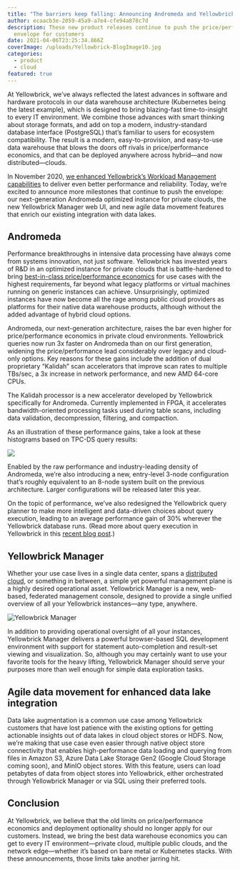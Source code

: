 ```yaml
---
title: "The barriers keep falling: Announcing Andromeda and Yellowbrick Manager"
author: ecaacb3e-2059-45a9-a7e4-cfe94a878c7d
description: These new product releases continue to push the price/performance
  envelope for customers
date: 2021-04-06T23:25:34.866Z
coverImage: /uploads/Yellowbrick-BlogImage10.jpg
categories:
  - product
  - cloud
featured: true
---
```

At Yellowbrick, we’ve always reflected the latest advances in software and hardware protocols in our data warehouse architecture (Kubernetes being the latest example), which is designed to bring blazing-fast time-to-insight to every IT environment. We combine those advances with smart thinking about storage formats, and add on top a modern, industry-standard database interface (PostgreSQL) that’s familiar to users for ecosystem compatibility. The result is a modern, easy-to-provision, and easy-to-use data warehouse that blows the doors off rivals in price/performance economics, and that can be deployed anywhere across hybrid—and now distributed—clouds.

In November 2020, [we enhanced Yellowbrick’s Workload Management capabilities](https://www.yellowbrick.com/press-releases/yellowbrick-releases-5-0-and-our-new-entry-level-service-plan/) to deliver even better performance and reliability. Today, we’re excited to announce more milestones that continue to push the envelope: our next-generation Andromeda optimized instance for private clouds, the new Yellowbrick Manager web UI, and new agile data movement features that enrich our existing integration with data lakes.

## Andromeda

Performance breakthroughs in intensive data processing have always come from systems innovation, not just software. Yellowbrick has invested years of R&D in an optimized instance for private clouds that is battle-hardened to bring [best-in-class price/performance economics](https://www.yellowbrick.com/blog/price-performance-is-the-only-thing-that-matters-in-data-warehousing/) for use cases with the highest requirements, far beyond what legacy platforms or virtual machines running on generic instances can achieve. Unsurprisingly, optimized instances have now become all the rage among public cloud providers as platforms for their native data warehouse products, although without the added advantage of hybrid cloud options.

Andromeda, our next-generation architecture, raises the bar even higher for price/performance economics in private cloud environments. Yellowbrick queries now run 3x faster on Andromeda than on our first generation, widening the price/performance lead considerably over legacy and cloud-only options. Key reasons for these gains include the addition of dual proprietary “Kalidah” scan accelerators that improve scan rates to multiple TBs/sec, a 3x increase in network performance, and new AMD 64-core CPUs. 

The Kalidah processor is a new accelerator developed by Yellowbrick specifically for Andromeda. Currently implemented in FPGA, it accelerates bandwidth-oriented processing tasks used during table scans, including data validation, decompression, filtering, and compaction.

As an illustration of these performance gains, take a look at these histograms based on TPC-DS query results:

![](/uploads/blog1.png)

Enabled by the raw performance and industry-leading density of Andromeda, we’re also introducing a new, entry-level 3-node configuration that’s roughly equivalent to an 8-node system built on the previous architecture. Larger configurations will be released later this year.

On the topic of performance, we’ve also redesigned the Yellowbrick query planner to make more intelligent and data-driven choices about query execution, leading to an average performance gain of 30% wherever the Yellowbrick database runs. (Read more about query execution in Yellowbrick in this [recent blog post](https://www.yellowbrick.com/blog/life-of-a-yellowbrick-query/).)

## Yellowbrick Manager

Whether your use case lives in a single data center, spans a [distributed cloud](https://www.yellowbrick.com/blog/data-warehousing-for-distributed-clouds/), or something in between, a simple yet powerful management plane is a highly desired operational asset. Yellowbrick Manager is a new, web-based, federated management console, designed to provide a single unified overview of all your Yellowbrick instances—any type, anywhere. 

![Yellowbrick Manager](/uploads/yellowbrick-manager.png "Yellowbrick Manager")

In addition to providing operational oversight of all your instances, Yellowbrick Manager delivers a powerful browser-based SQL development environment with support for statement auto-completion and result-set viewing and visualization. So, although you may certainly want to use your favorite tools for the heavy lifting, Yellowbrick Manager should serve your purposes more than well enough for simple data exploration tasks.

## Agile data movement for enhanced data lake integration

Data lake augmentation is a common use case among Yellowbrick customers that have lost patience with the existing options for getting actionable insights out of data lakes in cloud object stores or HDFS. Now, we’re making that use case even easier through native object store connectivity that enables high-performance data loading and querying from files in Amazon S3, Azure Data Lake Storage Gen2 (Google Cloud Storage coming soon), and MinIO object stores. With this feature, users can load petabytes of data from object stores into Yellowbrick, either orchestrated through Yellowbrick Manager or via SQL using their preferred tools.  

## Conclusion

At Yellowbrick, we believe that the old limits on price/performance economics and deployment optionality should no longer apply for our customers. Instead, we bring the best data warehouse economics you can get to every IT environment—private cloud, multiple public clouds, and the network edge—whether it’s based on bare metal or Kubernetes stacks. With these announcements, those limits take another jarring hit.